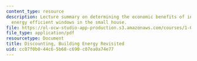 ```yaml
---
content_type: resource
description: Lecture summary on determining the economic benefits of installing more
  energy efficient windows in the small house.
file: https://ol-ocw-studio-app-production.s3.amazonaws.com/courses/1-020-ecology-ii-engineering-for-sustainability-spring-2008/cc07f0b044c65b68c690c07ea0a74e77_lec15.pdf
file_type: application/pdf
resourcetype: Document
title: Discounting, Building Energy Revisited
uid: cc07f0b0-44c6-5b68-c690-c07ea0a74e77
---
```

